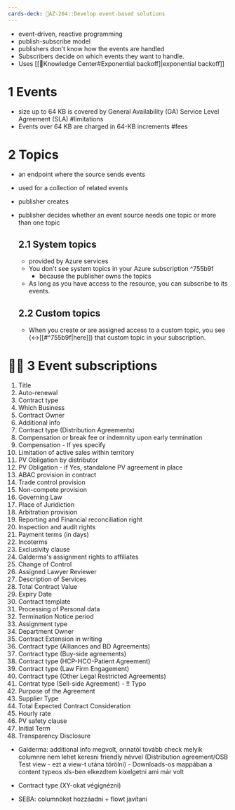 ```yaml
---
cards-deck: 🔷AZ-204::Develop event-based solutions
---
```


- event-driven, reactive programming
- publish-subscribe model
- publishers don't know how the events are handled
- Subscribers decide on which events they want to handle.
- Uses [[🏫Knowledge Center#Exponential backoff]|exponential backoff]]

# 1 Events
- size up to 64 KB is covered by General Availability (GA) Service Level Agreement (SLA) #limitations
- Events over 64 KB are charged in 64-KB increments #fees

# 2 Topics
- an endpoint where the source sends events
- used for a collection of related events
- publisher creates
- publisher decides whether an event source needs one topic or more than one topic
	## 2.1 System topics
	- provided by Azure services
	- You don't see system topics in your Azure subscription ^755b9f
		- because the publisher owns the topics
	- As long as you have access to the resource, you can subscribe to its events.

	## 2.2 Custom topics
	- When you create or are assigned access to a custom topic, you see (<->[[#^755b9f|here]]) that custom topic in your subscription.

# 🥳🖖 3 Event subscriptions
1. Title
2. Auto-renewal
3. Contract type
4. Which Business
5. Contract Owner
6. Additional info
7. Contract type (Distribution Agreements)
8. Compensation or break fee or indemnity upon early termination
9. Compensation - If yes specify
10. Limitation of active sales within territory
11. PV Obligation by distributor
12. PV Obligation - if Yes, standalone PV agreement in place
13. ABAC provision in contract
14. Trade control provision
15. Non-compete provision
16. Governing Law
17. Place of Juridiction
18. Arbitration provision
19. Reporting and Financial reconciliation right
20. Inspection and audit rights
21. Payment terms (in days)
22. Incoterms
23. Exclusivity clause
24. Galderma's assignment rights to affiliates
25. Change of Control
26. Assigned Lawyer Reviewer
27. Description of Services
28. Total Contract Value
29. Expiry Date
30. Contract template
31. Processing of Personal data
32. Termination Notice period
33. Assignment type
34. Department Owner
35. Contract Extension in writing
36. Contract type (Alliances and BD Agreements)
37. Contract type (Buy-side agreements)
38. Contract type (HCP-HCO-Patient Agreement)
39. Contract type (Law Firm Engagement)
40. Contract type (Other Legal Restricted Agreements)
41. Contrat type (Sell-side Agreement) - !! Typo
42. Purpose of the Agreement
43. Supplier Type
44. Total Expected Contract Consideration
45. Hourly rate
46. PV safety clause
47. Initial Term
48. Transparency Disclosure
- Galderma: additional info megvolt, onnatól tovább check melyik columnre nem lehet keresni friendly névvel (Distribution agreement/OSB Test view - ezt a view-t utána törölni) - Downloads-os mappában a content typeos xls-ben elkezdtem kixelgetni ami már volt
- Contract type (XY-okat végignézni)

- SEBA: columnöket hozzáadni + flowt javítani
